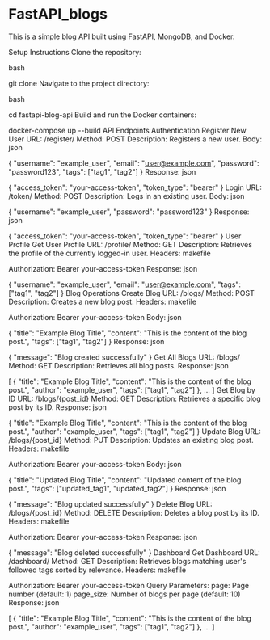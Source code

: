 # FastAPI_blogs
This is a simple blog API built using FastAPI, MongoDB, and Docker.

Setup Instructions
Clone the repository:

bash

git clone <repository-url>
Navigate to the project directory:

bash

cd fastapi-blog-api
Build and run the Docker containers:



docker-compose up --build
API Endpoints
Authentication
Register New User
URL: /register/
Method: POST
Description: Registers a new user.
Body:
json

{
    "username": "example_user",
    "email": "user@example.com",
    "password": "password123",
    "tags": ["tag1", "tag2"]
}
Response:
json

{
    "access_token": "your-access-token",
    "token_type": "bearer"
}
Login
URL: /token/
Method: POST
Description: Logs in an existing user.
Body:
json

{
    "username": "example_user",
    "password": "password123"
}
Response:
json

{
    "access_token": "your-access-token",
    "token_type": "bearer"
}
User Profile
Get User Profile
URL: /profile/
Method: GET
Description: Retrieves the profile of the currently logged-in user.
Headers:
makefile

Authorization: Bearer your-access-token
Response:
json

{
    "username": "example_user",
    "email": "user@example.com",
    "tags": ["tag1", "tag2"]
}
Blog Operations
Create Blog
URL: /blogs/
Method: POST
Description: Creates a new blog post.
Headers:
makefile

Authorization: Bearer your-access-token
Body:
json

{
    "title": "Example Blog Title",
    "content": "This is the content of the blog post.",
    "tags": ["tag1", "tag2"]
}
Response:
json

{
    "message": "Blog created successfully"
}
Get All Blogs
URL: /blogs/
Method: GET
Description: Retrieves all blog posts.
Response:
json

[
    {
        "title": "Example Blog Title",
        "content": "This is the content of the blog post.",
        "author": "example_user",
        "tags": ["tag1", "tag2"]
    },
    ...
]
Get Blog by ID
URL: /blogs/{post_id}
Method: GET
Description: Retrieves a specific blog post by its ID.
Response:
json

{
    "title": "Example Blog Title",
    "content": "This is the content of the blog post.",
    "author": "example_user",
    "tags": ["tag1", "tag2"]
}
Update Blog
URL: /blogs/{post_id}
Method: PUT
Description: Updates an existing blog post.
Headers:
makefile

Authorization: Bearer your-access-token
Body:
json

{
    "title": "Updated Blog Title",
    "content": "Updated content of the blog post.",
    "tags": ["updated_tag1", "updated_tag2"]
}
Response:
json

{
    "message": "Blog updated successfully"
}
Delete Blog
URL: /blogs/{post_id}
Method: DELETE
Description: Deletes a blog post by its ID.
Headers:
makefile

Authorization: Bearer your-access-token
Response:
json

{
    "message": "Blog deleted successfully"
}
Dashboard
Get Dashboard
URL: /dashboard/
Method: GET
Description: Retrieves blogs matching user's followed tags sorted by relevance.
Headers:
makefile

Authorization: Bearer your-access-token
Query Parameters:
page: Page number (default: 1)
page_size: Number of blogs per page (default: 10)
Response:
json

[
    {
        "title": "Example Blog Title",
        "content": "This is the content of the blog post.",
        "author": "example_user",
        "tags": ["tag1", "tag2"]
    },
    ...
]